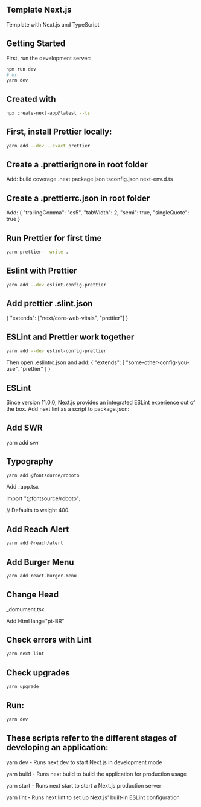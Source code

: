 ## Template Next.js

Template with Next.js and TypeScript

## Getting Started

First, run the development server:

```bash
npm run dev
# or
yarn dev
```

## Created with

```sh
npx create-next-app@latest --ts
```

## First, install Prettier locally:

```sh
yarn add --dev --exact prettier
```

## Create a .prettierignore in root folder

Add:
build
coverage
.next
package.json
tsconfig.json
next-env.d.ts

## Create a .prettierrc.json in root folder

Add:
{
"trailingComma": "es5",
"tabWidth": 2,
"semi": true,
"singleQuote": true
}

## Run Prettier for first time

```sh
yarn prettier --write .
```

## Eslint with Prettier

```sh
yarn add --dev eslint-config-prettier
```

## Add prettier .slint.json

{
"extends": ["next/core-web-vitals", "prettier"]
}

## ESLint and Prettier work together

```sh
yarn add --dev eslint-config-prettier
```

Then open .eslintrc.json and add:
{
"extends": [
"some-other-config-you-use",
"prettier"
]
}

## ESLint

Since version 11.0.0, Next.js provides an integrated ESLint experience out of the box. Add next lint as a script to package.json:

## Add SWR

yarn add swr

## Typography

```sh
yarn add @fontsource/roboto
```

Add _app.tsx

import "@fontsource/roboto"; 

// Defaults to weight 400.

## Add Reach Alert

```sh
yarn add @reach/alert
```

## Add Burger Menu

```sh
yarn add react-burger-menu
```

## Change Head

_domument.tsx

Add Html lang="pt-BR"

## Check errors with Lint

```sh
yarn next lint
```

## Check upgrades

```sh
yarn upgrade
```

## Run:

```sh
yarn dev
```

## These scripts refer to the different stages of developing an application:

yarn dev - Runs next dev to start Next.js in development mode

yarn build - Runs next build to build the application for production usage

yarn start - Runs next start to start a Next.js production server

yarn lint - Runs next lint to set up Next.js' built-in ESLint configuration
